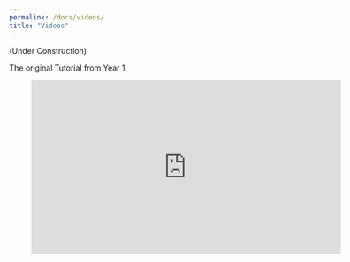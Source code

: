```yaml
---
permalink: /docs/videos/
title: "Videos"
---
```


(Under Construction)

The original Tutorial from Year 1

<figure class="video_container">
  <iframe width="560" height="315" src="https://www.youtube.com/embed/DfoRT-ER5TM" frameborder="0" allow="accelerometer; autoplay; encrypted-media; gyroscope; picture-in-picture" allowfullscreen></iframe>
</figure>
